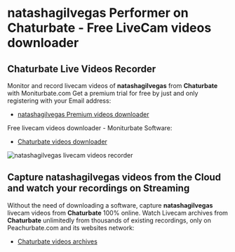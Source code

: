 # natashagilvegas Performer on Chaturbate - Free LiveCam videos downloader

## Chaturbate Live Videos Recorder

Monitor and record livecam videos of **natashagilvegas** from **Chaturbate** with Moniturbate.com
Get a premium trial for free by just and only registering with your Email address:
* [natashagilvegas Premium videos downloader](https://moniturbate.com/request-demo-licence-key.html)

Free livecam videos downloader - Moniturbate Software:
* [Chaturbate videos downloader](https://moniturbate.com/moniturbate-download-software.html)

![natashagilvegas livecam videos recorder](https://peachurnet.com/templates/moniturbate-software.png)


## Capture natashagilvegas videos from the Cloud and watch your recordings on Streaming

Without the need of downloading a software, capture **natashagilvegas** livecam videos from **Chaturbate** 100% online.
Watch Livecam archives from **Chaturbate** unlimitedly from thousands of existing recordings, only on Peachurbate.com and its websites network:
* [Chaturbate videos archives](https://peachurnet.com/)